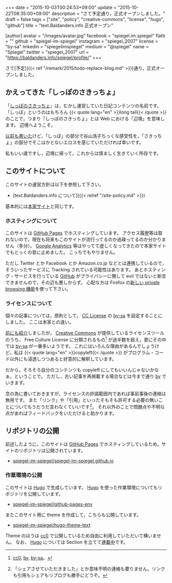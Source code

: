 +++
date = "2015-10-03T00:24:53+09:00"
update = "2015-10-22T08:35:00+09:00"
description = "さて予定通り，正式オープンしました。"
draft = false
tags = ["site", "policy", "creative-commons", "license", "hugo", "github"]
title = "text.Baldanders.info 正式オープン"

[author]
  avatar = "/images/avatar.jpg"
  facebook = "spiegel.im.spiegel"
  flattr = ""
  github = "spiegel-im-spiegel"
  instagram = "spiegel_2007"
  license = "by-sa"
  linkedin = "spiegelimspiegel"
  medium = "@spiegel"
  name = "Spiegel"
  twitter = "spiegel_2007"
  url = "https://baldanders.info/spiegel/profile/"
+++

さて[予定]({{< ref "/remark/2015/todo-replace-blog.md" >}})通り，正式オープンしました。

## かえってきた「しっぽのさきっちょ」

「[しっぽのさきっちょ](https://baldanders.info/spiegel/log/)」は，むかし運営していた日記コンテンツの名前です。
「しっぽ」というのはもちろん {{< quote lang="en" >}}long tail{{< /quote >}} のことで，つまり「しっぽのさきっちょ」とは Web における「辺境」を意味します。
辺境へようこそ。

[以前も書いた](https://baldanders.info/spiegel/log/200604.html#d27_t2)けど，「しっぽ」の部分で谷山浩子ちっくな感受性を，「さきっちょ」の部分でそこはかとないエロスを感じていただければ幸いです。

私もいい歳ですし，辺境に帰って，これからは慎ましく生きていく所存です。

## このサイトについて

このサイトの運営方針は以下を参照して下さい。

- [text.Baldanders.info について]({{< relref "/site-policy.md" >}})

基本的には[本家サイト](https://baldanders.info/policy.shtml)と同じです。

### ホスティングについて

このサイトは [GitHub Pages](https://pages.github.com/) でホスティングしています。
アクセス履歴等は取れないので，現在も将来もこのサイトが流行ってるのか過疎ってるのか分かりません（多分）。
[Google Analytics](https://www.google.com/analytics/) 等はやってて虚しくなってきたので本家サイトでもとっくの昔に止めました。
こっちでもやりません。

ただし Twitter とか Facebook とか Amazon.co.jp などとは連携しているので，そういったサービスに Tracking されている可能性はあります。
あとホスティング・サービスを行っている [GitHub](https://github.com/) がプライバシーに関して evil ではないと断言できませんので，その辺も悪しからず。
心配な方は Firefox の[新しい private browsing 機能](http://www.mozilla.jp/blog/entry/10504/)を使って下さい。

### ライセンスについて

個々の記事については，原則として， [CC License](https://baldanders.info/spiegel/archive/cc-license/) の [by-sa] を設定することにしました。
ここは本家との違い。

[前にも紹介](https://baldanders.info/spiegel/log2/000796.shtml)しましたが， [Creative Commons] が提供しているライセンスツールのうち， Free Culture License に分類されるもの[^a] が過半数を超え，更にその中では [by-sa] が一番多いようです。
これにはいろんな理由があるんでしょうけど，私は {{< quote lang="en" >}}copyleft{{< /quote >}} がプログラム・コード以外にも浸透しつつあると好意的に解釈しています。

[^a]: [cc0], [by], [by-sa]。

だから，そろそろ自分のコンテンツも copyleft にしてもいいんじゃないかなぁ，ということで。
ただし，古い記事を再掲載する場合などは今まで通り [by] でいきます。

念の為に書いておきますが，ライセンスの許諾範囲内であれば事前事後の連絡は無用です。
また「リンク」や「引用」といったそもそも許可する必要の無いことについてもうだうだ言わなくていいです[^b]。
それ以外のことで問題点や不明な点があればフィードバックをいただけると助かります。

[^b]: 「シェアさせていただきました」とか意味不明の連絡も要りません。リンクも引用もシェアもリブログも勝手にどうぞ。

## リポジトリの公開

前述したように，このサイトは [GitHub Pages](https://pages.github.com/) でホスティングしているため，サイトのリポジトリは公開されています。

- [spiegel-im-spiegel/spiegel-im-spiegel.github.io](https://github.com/spiegel-im-spiegel/spiegel-im-spiegel.github.io)

### 作業環境の公開

このサイトは [Hugo] で生成しています。
[Hugo] を使った作業環境についてもリポジトリを公開しています。

- [spiegel-im-spiegel/github-pages-env](https://github.com/spiegel-im-spiegel/github-pages-env)

またこのサイト用に theme を作成して，こちらも公開しています。

- [spiegel-im-spiegel/hugo-theme-text](https://github.com/spiegel-im-spiegel/hugo-theme-text)

Theme のほうは [cc0] で公開しているため自由に利用していただいて構いません。
なお， [Hugo] については Section を立てて[連載中](/hugo)です。


[Creative Commons]: https://creativecommons.org/ "Creative Commons"
[cc0]: https://creativecommons.org/publicdomain/zero/1.0/deed.ja "Creative Commons — CC0 1.0 Universal"
[by]: https://creativecommons.org/licenses/by/4.0/deed.ja "Creative Commons — Attribution 4.0 International — CC BY 4.0"
[by-sa]: https://creativecommons.org/licenses/by-sa/4.0/deed.ja "Creative Commons — Attribution-ShareAlike 4.0 International — CC BY-SA 4.0"
[Hugo]: https://gohugo.io/ "The world’s fastest framework for building websites | Hugo"
